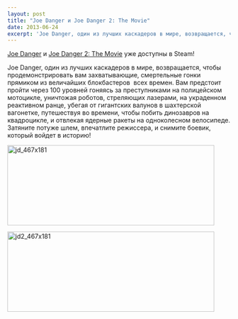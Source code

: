 ```yaml
---
layout: post
title: "Joe Danger и Joe Danger 2: The Movie"
date: 2013-06-24
excerpt: 'Joe Danger, один из лучших каскадеров в мире, возвращается, чтобы продемонстрировать вам захватывающие, смертельные гонки прямиком из величайших блокбастеров  всех времен. Вам предстоит пройти через 100 уровней гоняясь за преступниками на полицейском мотоцикле, уничтожая роботов, стреляющих лазерами, на украденном реактивном ранце, убегая от гигантских валунов в шахтерской вагонетке. Затяните потуже шлем, впечатлите режиссера, и снимите боевик, который войдет в историю!'
---
```


<a href="http://store.steampowered.com/app/229890/" target="_blank">Joe Danger</a> и <a href="http://store.steampowered.com/app/242110/" target="_blank">Joe Danger 2: The Movie</a> уже доступны в Steam!

Joe Danger, один из лучших каскадеров в мире, возвращается, чтобы продемонстрировать вам захватывающие, смертельные гонки прямиком из величайших блокбастеров  всех времен. Вам предстоит пройти через 100 уровней гоняясь за преступниками на полицейском мотоцикле, уничтожая роботов, стреляющих лазерами, на украденном реактивном ранце, убегая от гигантских валунов в шахтерской вагонетке, путешествуя во времени, чтобы побить динозавров на квадроцикле, и отвлекая ядерные ракеты на одноколесном велосипеде. Затяните потуже шлем, впечатлите режиссера, и снимите боевик, который войдет в историю!

<a href="http://store.steampowered.com/app/229890/" target="_blank"><img class="aligncenter size-full wp-image-2797" alt="jd_467x181" src="http://gamersoul.ru/wp-content/uploads/2013/06/jd_467x181.jpg" width="467" height="181" /></a>

<a href="http://store.steampowered.com/app/242110/" target="_blank"><img class="aligncenter size-full wp-image-2798" alt="jd2_467x181" src="http://gamersoul.ru/wp-content/uploads/2013/06/jd2_467x181.jpg" width="467" height="181" /></a>
